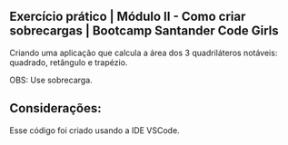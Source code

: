 ## Exercício prático | Módulo II - Como criar sobrecargas | Bootcamp Santander Code Girls

Criando uma aplicação que calcula a área dos 3 quadriláteros notáveis: quadrado, retângulo e trapézio. 

OBS: Use sobrecarga. 

## Considerações: 

Esse código foi criado usando a IDE VSCode. 